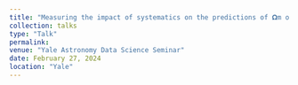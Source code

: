```yaml
---
title: "Measuring the impact of systematics on the predictions of 𝛀m on simulated galaxy catalogs using graph neural networks"
collection: talks
type: "Talk"
permalink:
venue: "Yale Astronomy Data Science Seminar"
date: February 27, 2024
location: "Yale"
---
```

